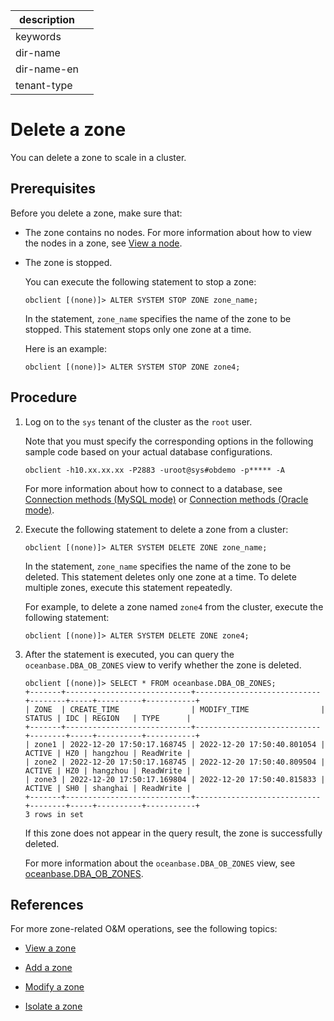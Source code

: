 |description||
|---|---|
|keywords||
|dir-name||
|dir-name-en||
|tenant-type||

# Delete a zone

You can delete a zone to scale in a cluster.

## Prerequisites

Before you delete a zone, make sure that:

* The zone contains no nodes. For more information about how to view the nodes in a zone, see [View a node](../300.common-cluster-operations/200.view-an-observer.md).

* The zone is stopped.

   You can execute the following statement to stop a zone:

   ```shell
   obclient [(none)]> ALTER SYSTEM STOP ZONE zone_name;
   ```

   In the statement, `zone_name` specifies the name of the zone to be stopped. This statement stops only one zone at a time.

   Here is an example:

   ```shell
   obclient [(none)]> ALTER SYSTEM STOP ZONE zone4;
   ```

## Procedure

1. Log on to the `sys` tenant of the cluster as the `root` user.

   Note that you must specify the corresponding options in the following sample code based on your actual database configurations.

   ```shell
   obclient -h10.xx.xx.xx -P2883 -uroot@sys#obdemo -p***** -A
   ```

   For more information about how to connect to a database, see [Connection methods (MySQL mode)](../../../300.develop/100.application-development-of-mysql-mode/100.connect-to-oceanbase-database-of-mysql-mode/100.connection-methods-overview-of-mysql-mode.md) or [Connection methods (Oracle mode)](../../../300.develop/200.application-development-of-oracle-mode/100.connect-to-oceanbase-database-of-oracle-mode/100.connection-methods-overview-of-oracle-mode.md).

2. Execute the following statement to delete a zone from a cluster:

   ```shell
   obclient [(none)]> ALTER SYSTEM DELETE ZONE zone_name;
   ```

   In the statement, `zone_name` specifies the name of the zone to be deleted. This statement deletes only one zone at a time. To delete multiple zones, execute this statement repeatedly.

   For example, to delete a zone named `zone4` from the cluster, execute the following statement:

   ```shell
   obclient [(none)]> ALTER SYSTEM DELETE ZONE zone4;
   ```

3. After the statement is executed, you can query the `oceanbase.DBA_OB_ZONES` view to verify whether the zone is deleted.

   ```shell
   obclient [(none)]> SELECT * FROM oceanbase.DBA_OB_ZONES;
   +-------+----------------------------+----------------------------+--------+-----+----------+-----------+
   | ZONE  | CREATE_TIME                | MODIFY_TIME                | STATUS | IDC | REGION   | TYPE      |
   +-------+----------------------------+----------------------------+--------+-----+----------+-----------+
   | zone1 | 2022-12-20 17:50:17.168745 | 2022-12-20 17:50:40.801054 | ACTIVE | HZ0 | hangzhou | ReadWrite |
   | zone2 | 2022-12-20 17:50:17.168745 | 2022-12-20 17:50:40.809504 | ACTIVE | HZ0 | hangzhou | ReadWrite |
   | zone3 | 2022-12-20 17:50:17.169804 | 2022-12-20 17:50:40.815833 | ACTIVE | SH0 | shanghai | ReadWrite |
   +-------+----------------------------+----------------------------+--------+-----+----------+-----------+
   3 rows in set
   ```

   If this zone does not appear in the query result, the zone is successfully deleted.

   For more information about the `oceanbase.DBA_OB_ZONES` view, see [oceanbase.DBA_OB_ZONES](../../../700.reference/700.system-views/300.system-view-of-sys-tenant/200.dictionary-view-of-sys-tenant/24300.o-dba_ob_zones-of-sys-tenant.md).

## References

For more zone-related O&M operations, see the following topics:

* [View a zone](../300.common-cluster-operations/100.view-a-zone.md)

* [Add a zone](../300.common-cluster-operations/800.add-a-zone.md)

* [Modify a zone](../300.common-cluster-operations/1000.modify-a-zone.md)

* [Isolate a zone](../300.common-cluster-operations/1100.isolation-a-zone.md)
